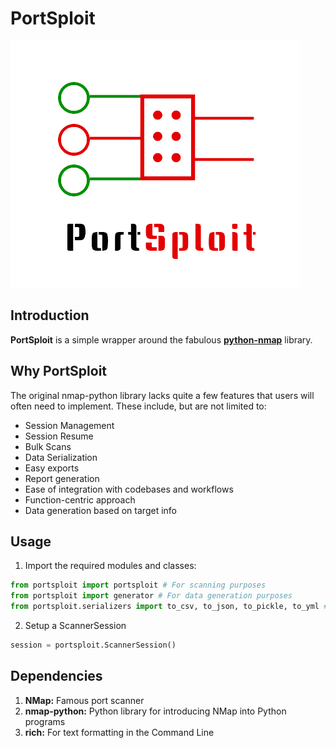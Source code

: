 # PortSploit

![PortSploit logo](logo.png)

## Introduction

**PortSploit** is a simple wrapper around the fabulous [**python-nmap**](https://xael.org/pages/python-nmap-en.html) library.

## Why PortSploit

The original nmap-python library lacks quite a few features that users will often need to implement. These include, but are not limited to:

- Session Management
- Session Resume
- Bulk Scans
- Data Serialization
- Easy exports
- Report generation
- Ease of integration with codebases and workflows
- Function-centric approach 
- Data generation based on target info

## Usage

1. Import the required modules and classes:

```python
from portsploit import portsploit # For scanning purposes
from portsploit import generator # For data generation purposes
from portsploit.serializers import to_csv, to_json, to_pickle, to_yml # For serialization purposes
```

2. Setup a ScannerSession

```python
session = portsploit.ScannerSession()
```

## Dependencies

1. **NMap:** Famous port scanner
2. **nmap-python:** Python library for introducing NMap into Python programs
3. **rich:** For text formatting in the Command Line